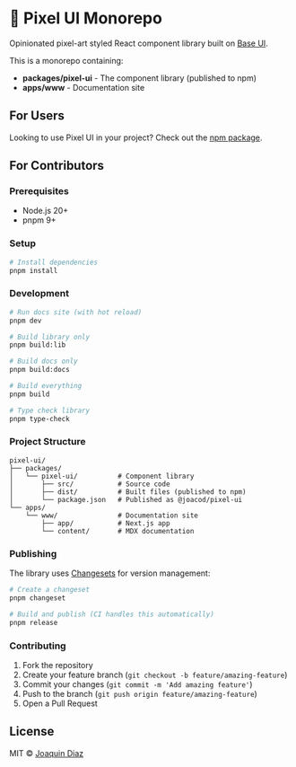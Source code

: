 # 👾 Pixel UI Monorepo

Opinionated pixel-art styled React component library built on [Base UI](https://base-ui.com).

This is a monorepo containing:
- **packages/pixel-ui** - The component library (published to npm)
- **apps/www** - Documentation site

## For Users

Looking to use Pixel UI in your project? Check out the [npm package](https://www.npmjs.com/package/@joacod/pixel-ui).

## For Contributors

### Prerequisites

- Node.js 20+
- pnpm 9+

### Setup

```bash
# Install dependencies
pnpm install
```

### Development

```bash
# Run docs site (with hot reload)
pnpm dev

# Build library only
pnpm build:lib

# Build docs only
pnpm build:docs

# Build everything
pnpm build

# Type check library
pnpm type-check
```

### Project Structure

```
pixel-ui/
├── packages/
│   └── pixel-ui/          # Component library
│       ├── src/           # Source code
│       ├── dist/          # Built files (published to npm)
│       └── package.json   # Published as @joacod/pixel-ui
└── apps/
    └── www/               # Documentation site
        ├── app/           # Next.js app
        └── content/       # MDX documentation
```

### Publishing

The library uses [Changesets](https://github.com/changesets/changesets) for version management:

```bash
# Create a changeset
pnpm changeset

# Build and publish (CI handles this automatically)
pnpm release
```

### Contributing

1. Fork the repository
2. Create your feature branch (`git checkout -b feature/amazing-feature`)
3. Commit your changes (`git commit -m 'Add amazing feature'`)
4. Push to the branch (`git push origin feature/amazing-feature`)
5. Open a Pull Request

## License

MIT © [Joaquin Diaz](https://github.com/joacod)
